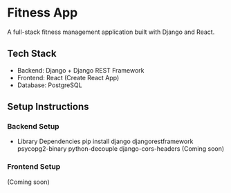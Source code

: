 # Fitness App

A full-stack fitness management application built with Django and React.

## Tech Stack
- Backend: Django + Django REST Framework
- Frontend: React (Create React App)
- Database: PostgreSQL

## Setup Instructions

### Backend Setup

- Library Dependencies 
pip install django djangorestframework psycopg2-binary python-decouple django-cors-headers
(Coming soon)

### Frontend Setup
(Coming soon)